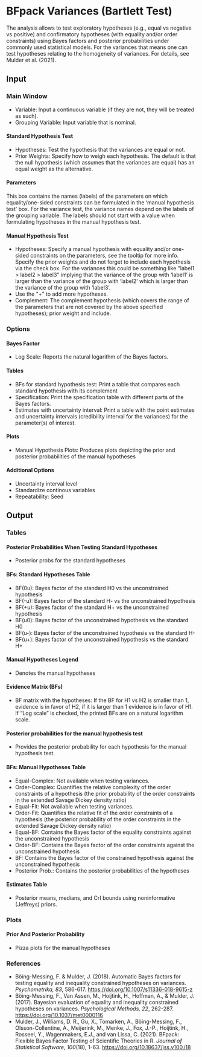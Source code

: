 BFpack Variances (Bartlett Test)
==========================

The analysis allows to test exploratory hypotheses (e.g., equal vs negative vs positive) and confirmatory hypotheses (with equality and/or order constraints) using Bayes factors and posterior probabilities under commonly used statistical models. For the variances that means one can test hypotheses relating to the homogeneity of variances. For details, see Mulder et al. (2021).

## Input
### Main Window
- Variable: Input a continuous variable (if they are not, they will be treated as such).
- Grouping Variable: Input variable that is nominal.

#### Standard Hypothesis Test
- Hypotheses: Test the hypothesis that the variances are equal or not.
- Prior Weights: Specify how to weigh each hypothesis. The default is that the null hypothesis (which assumes that the variances are equal) has an equal weight as the alternative. 

#### Parameters
This box contains the names (labels) of the parameters on which equality/one-sided constraints can be formulated in the ‘manual hypothesis test’ box. For the variance test, the variance names depend on the labels of the grouping variable. The labels should not start with a value when formulating hypotheses in the manual hypothesis test.

#### Manual Hypothesis Test
- Hypotheses: Specify a manual hypothesis with equality and/or one-sided constraints on the parameters, see the tooltip for more info. Specify the prior weights and do not forget to include each hypothesis via the check box. For the variances this could be something like "label1 > label2 > label3" implying that the variance of the group with ‘label1’ is larger than the variance of the group with ‘label2’ which is larger than the variance of the group with ‘label3’.
- Use the "+" to add more hypotheses.
- Complement: The complement hypothesis (which covers the range of the parameters that are not covered by the above specified hypotheses); prior weight and include.

### Options
#### Bayes Factor
- Log Scale: Reports the natural logarithm of the Bayes factors.

#### Tables
- BFs for standard hypothesis test: Print a table that compares each standard hypothesis with its complement
- Specification: Print the specification table with different parts of the Bayes factors.
- Estimates with uncertainty interval: Print a table with the point estimates and uncertainty intervals (credibility interval for the variances) for the parameter(s) of interest.

#### Plots
- Manual Hypothesis Plots: Produces plots depicting the prior and posterior probabilities of the manual hypotheses

#### Additional Options
- Uncertainty interval level
- Standardize continous variables
- Repeatability: Seed

## Output

### Tables
#### Posterior Probabilities When Testing Standard Hypotheses
- Posterior probs for the standard hypotheses

#### BFs: Standard Hypotheses Table
- BF(0u): Bayes factor of the standard H0 vs the unconstrained hypothesis
- BF(-u): Bayes factor of the standard H- vs the unconstrained hypothesis
- BF(+u): Bayes factor of the standard H+ vs the unconstrained hypothesis
- BF(u0): Bayes factor of the unconstrained hypothesis vs the standard H0
- BF(u-): Bayes factor of the unconstrained hypothesis vs the standard H-
- BF(u+): Bayes factor of the unconstrained hypothesis vs the standard H+

#### Manual Hypotheses Legend
- Denotes the manual hypotheses

#### Evidence Matrix (BFs)
- BF matrix with the hypotheses: If the BF for H1 vs H2 is smaller than 1, evidence is in favor of H2, if it is larger than 1 evidence is in favor of H1. If “Log scale” is checked, the printed BFs are on a natural logarithm scale.

#### Posterior probabilities for the manual hypothesis test
- Provides the posterior probability for each hypothesis for the manual hypothesis test.

#### BFs: Manual Hypotheses Table
- Equal-Complex: Not available when testing variances.
- Order-Complex: Quantifies the relative complexity of the order constraints of a hypothesis (the prior probability of the order constraints in the extended Savage Dickey density ratio)
- Equal-Fit: Not available when testing variances.
- Order-Fit: Quantifies the relative fit of the order constraints of a hypothesis (the posterior probability of the order constraints in the extended Savage Dickey density ratio)
- Equal-BF: Contains the Bayes factor of the equality constraints against the unconstrained hypothesis
- Order-BF: Contains the Bayes factor of the order constraints against the unconstrained hypothesis
- BF: Contains the Bayes factor of the constrained hypothesis against the unconstrained hypothesis
- Posterior Prob.: Contains the posterior probabilities of the hypotheses

#### Estimates Table
- Posterior means, medians, and CrI bounds using noninformative (Jeffreys) priors.

### Plots
#### Prior And Posterior Probability 
- Pizza plots for the manual hypotheses

### References

- Böing-Messing, F. & Mulder, J. (2018). Automatic Bayes factors for testing equality and inequality constrained hypotheses on variances. *Psychometrika, 83*, 586-617. https://doi.org/10.1007/s11336-018-9615-z
- Böing-Messing, F., Van Assen, M., Hoijtink, H., Hoffman, A., & Mulder, J. (2017). Bayesian evaluation of equality and inequality constrained hypotheses on variances. *Psychological Methods, 22*, 262-287. https://doi.org/10.1037/met0000116
- Mulder, J., Williams, D. R., Gu, X., Tomarken, A., Böing-Messing, F., Olsson-Collentine, A., Meijerink, M., Menke, J., Fox, J.-P., Hoijtink, H., Rosseel, Y., Wagenmakers, E.J., and van Lissa, C. (2021). BFpack: Flexible Bayes Factor Testing of Scientific Theories in R. *Journal of Statistical Software, 100*(18), 1-63. https://doi.org/10.18637/jss.v100.i18

